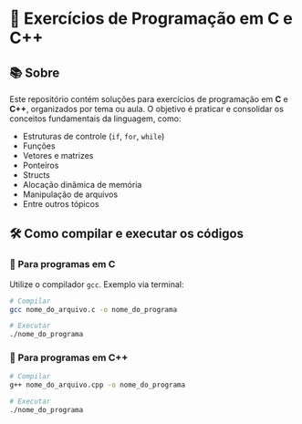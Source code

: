 # 🧠 Exercícios de Programação em C e C++

## 📚 Sobre

Este repositório contém soluções para exercícios de programação em **C** e **C++**, organizados por tema ou aula. O objetivo é praticar e consolidar os conceitos fundamentais da linguagem, como:

- Estruturas de controle (`if`, `for`, `while`)
- Funções
- Vetores e matrizes
- Ponteiros
- Structs
- Alocação dinâmica de memória
- Manipulação de arquivos
- Entre outros tópicos

## 🛠️ Como compilar e executar os códigos

### 🔹 Para programas em C

Utilize o compilador `gcc`. Exemplo via terminal:

```bash
# Compilar
gcc nome_do_arquivo.c -o nome_do_programa

# Executar
./nome_do_programa
```
### 🔹 Para programas em C++
```bash
# Compilar
g++ nome_do_arquivo.cpp -o nome_do_programa

# Executar
./nome_do_programa

